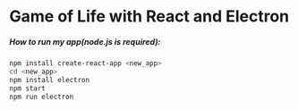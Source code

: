 # Game of Life with React and Electron


##### How to run my app(node.js is required):

```sh
npm install create-react-app <new_app>
cd <new_app>
npm install electron
npm start
npm run electron
```

